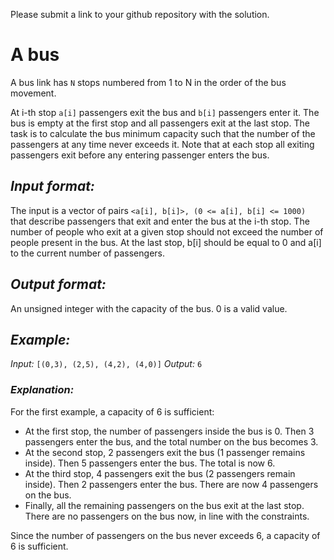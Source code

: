 Please submit a link to your github repository with the solution.

# A bus 
A bus link has `` N `` stops numbered from 1 to N in the order of the bus movement. 

At i-th stop `` a[i] `` passengers exit the bus and `` b[i] `` passengers enter it. 
The bus is empty at the first stop and all passengers exit at the last stop. 
The task is to calculate the bus minimum capacity such that the number of the passengers at any time never exceeds it. 
Note that at each stop all exiting passengers exit before any entering passenger enters the bus.

## *Input format:*

The input is a vector of pairs `` <a[i], b[i]>, (0 <= a[i], b[i] <= 1000)  `` that describe passengers that exit and enter the bus at the i-th stop.
The number of people who exit at a given stop should not exceed the number of people present in the bus.
At the last stop, b[i] should be equal to 0 and a[i] to the current number of passengers. 

## *Output format:*

An unsigned integer with the capacity of the bus. 0 is a valid value.

## *Example:*

_Input:_ ``[(0,3), (2,5), (4,2), (4,0)]``
_Output:_ ``6``

### *Explanation:*

For the first example, a capacity of 6 is sufficient:
- At the first stop, the number of passengers inside the bus is 0. Then 3 passengers enter the bus, and the total number on the bus becomes 3.
- At the second stop, 2 passengers exit the bus (1 passenger remains inside). Then 5 passengers enter the bus. The total is now 6.
- At the third stop, 4 passengers exit the bus (2 passengers remain inside). Then 2 passengers enter the bus. There are now 4 passengers on the bus.
- Finally, all the remaining passengers on the bus exit at the last stop. There are no passengers on the bus now, in line with the constraints.

Since the number of passengers on the bus never exceeds 6, a capacity of 6 is sufficient.

